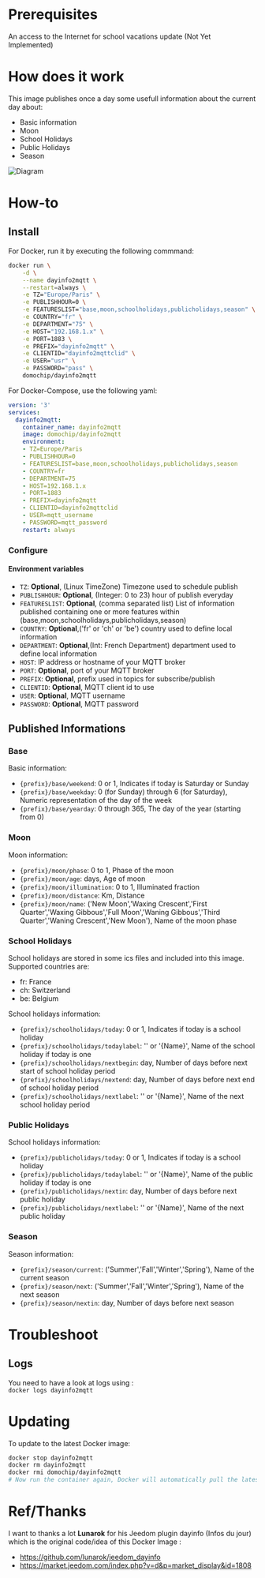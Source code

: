 # Prerequisites

An access to the Internet for school vacations update (Not Yet Implemented)

# How does it work

This image publishes once a day some usefull information about the current day about:  
- Basic information
- Moon
- School Holidays
- Public Holidays
- Season

![Diagram](https://raw.githubusercontent.com/Domochip/dayinfo2mqtt/master/diagram.svg)

# How-to
## Install
For Docker, run it by executing the following commmand:

```bash
docker run \
    -d \
    --name dayinfo2mqtt \
    --restart=always \
    -e TZ="Europe/Paris" \
    -e PUBLISHHOUR=0 \
    -e FEATURESLIST="base,moon,schoolholidays,publicholidays,season" \
    -e COUNTRY="fr" \
    -e DEPARTMENT="75" \
    -e HOST="192.168.1.x" \
    -e PORT=1883 \
    -e PREFIX="dayinfo2mqtt" \
    -e CLIENTID="dayinfo2mqttclid" \
    -e USER="usr" \
    -e PASSWORD="pass" \
    domochip/dayinfo2mqtt
```
For Docker-Compose, use the following yaml:

```yaml
version: '3'
services:
  dayinfo2mqtt:
    container_name: dayinfo2mqtt
    image: domochip/dayinfo2mqtt
    environment:
    - TZ=Europe/Paris
    - PUBLISHHOUR=0
    - FEATURESLIST=base,moon,schoolholidays,publicholidays,season
    - COUNTRY=fr
    - DEPARTMENT=75
    - HOST=192.168.1.x
    - PORT=1883
    - PREFIX=dayinfo2mqtt
    - CLIENTID=dayinfo2mqttclid
    - USER=mqtt_username
    - PASSWORD=mqtt_password
    restart: always
```

### Configure

#### Environment variables
* `TZ`: **Optional**, (Linux TimeZone) Timezone used to schedule publish
* `PUBLISHHOUR`: **Optional**, (Integer: 0 to 23) hour of publish everyday
* `FEATURESLIST`: **Optional**, (comma separated list) List of information published containing one or more features within (base,moon,schoolholidays,publicholidays,season)
* `COUNTRY`: **Optional**,('fr' or 'ch' or 'be') country used to define local information
* `DEPARTMENT`: **Optional**,(Int: French Department) department used to define local information
* `HOST`: IP address or hostname of your MQTT broker
* `PORT`: **Optional**, port of your MQTT broker
* `PREFIX`: **Optional**, prefix used in topics for subscribe/publish
* `CLIENTID`: **Optional**, MQTT client id to use
* `USER`: **Optional**, MQTT username
* `PASSWORD`: **Optional**, MQTT password

## Published Informations

### Base

Basic information:  
* `{prefix}/base/weekend`: 0 or 1, Indicates if today is Saturday or Sunday
* `{prefix}/base/weekday`: 0 (for Sunday) through 6 (for Saturday), Numeric representation of the day of the week
* `{prefix}/base/yearday`: 0 through 365, The day of the year (starting from 0)

### Moon

Moon information:  
* `{prefix}/moon/phase`: 0 to 1, Phase of the moon
* `{prefix}/moon/age`: days, Age of moon
* `{prefix}/moon/illumination`: 0 to 1, Illuminated fraction
* `{prefix}/moon/distance`: Km, Distance
* `{prefix}/moon/name`: ('New Moon','Waxing Crescent','First Quarter','Waxing Gibbous','Full Moon','Waning Gibbous','Third Quarter','Waning Crescent','New Moon'), Name of the moon phase

### School Holidays

School holidays are stored in some ics files and included into this image.
Supported countries are:  
- fr: France
- ch: Switzerland
- be: Belgium

School holidays information:  
* `{prefix}/schoolholidays/today`: 0 or 1, Indicates if today is a school holiday
* `{prefix}/schoolholidays/todaylabel`: '' or '{Name}', Name of the school holiday if today is one
* `{prefix}/schoolholidays/nextbegin`: day, Number of days before next start of school holiday period
* `{prefix}/schoolholidays/nextend`: day, Number of days before next end of school holiday period
* `{prefix}/schoolholidays/nextlabel`: '' or '{Name}', Name of the next school holiday period

### Public Holidays

School holidays information:  
* `{prefix}/publicholidays/today`: 0 or 1, Indicates if today is a school holiday
* `{prefix}/publicholidays/todaylabel`: '' or '{Name}', Name of the public holiday if today is one
* `{prefix}/publicholidays/nextin`: day, Number of days before next public holiday
* `{prefix}/publicholidays/nextlabel`: '' or '{Name}', Name of the next public holiday

### Season

Season information:  
* `{prefix}/season/current`: ('Summer','Fall','Winter','Spring'), Name of the current season
* `{prefix}/season/next`: ('Summer','Fall','Winter','Spring'), Name of the next season
* `{prefix}/season/nextin`: day, Number of days before next season

# Troubleshoot
## Logs
You need to have a look at logs using :  
`docker logs dayinfo2mqtt`

# Updating
To update to the latest Docker image:
```bash
docker stop dayinfo2mqtt
docker rm dayinfo2mqtt
docker rmi domochip/dayinfo2mqtt
# Now run the container again, Docker will automatically pull the latest image.
```
# Ref/Thanks

I want to thanks a lot **Lunarok** for his Jeedom plugin dayinfo (Infos du jour) which is the original code/idea of this Docker Image :  
* https://github.com/lunarok/jeedom_dayinfo
* https://market.jeedom.com/index.php?v=d&p=market_display&id=1808

